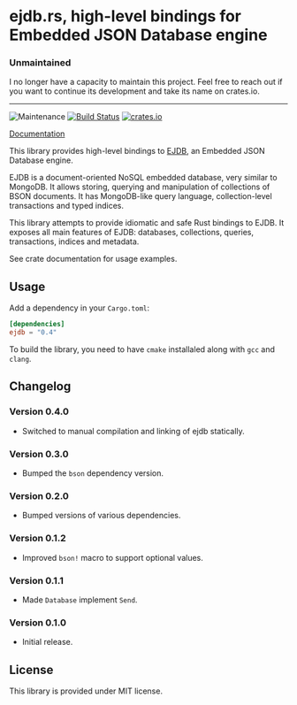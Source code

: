 ejdb.rs, high-level bindings for Embedded JSON Database engine
==============================================================

### Unmaintained

I no longer have a capacity to maintain this project. Feel free to reach out if you want to continue its development and take its name on crates.io.

---

![Maintenance](https://img.shields.io/badge/maintentance-looking--for--maintainers-yellow?style=flat-square) [![Build Status][travis]](https://travis-ci.org/netvl/ejdb.rs) [![crates.io][crates]](https://crates.io/crates/ejdb)

  [travis]: https://img.shields.io/travis/netvl/ejdb.rs.svg?style=flat-square
  [crates]: https://img.shields.io/crates/v/ejdb.svg?style=flat-square

[Documentation](https://netvl.github.io/ejdb.rs/)

This library provides high-level bindings to [EJDB], an Embedded JSON Database engine.

EJDB is a document-oriented NoSQL embedded database, very similar to MongoDB. It allows storing,
querying and manipulation of collections of BSON documents. It has MongoDB-like query language,
collection-level transactions and typed indices.

This library attempts to provide idiomatic and safe Rust bindings to EJDB. It exposes all
main features of EJDB: databases, collections, queries, transactions, indices and metadata.

See crate documentation for usage examples.

  [EJDB]: http://ejdb.org/

## Usage

Add a dependency in your `Cargo.toml`:

```toml
[dependencies]
ejdb = "0.4"
```

To build the library, you need to have `cmake` installaled along with `gcc` and `clang`. 

## Changelog

### Version 0.4.0

* Switched to manual compilation and linking of ejdb statically.

### Version 0.3.0

* Bumped the `bson` dependency version.

### Version 0.2.0

* Bumped versions of various dependencies.

### Version 0.1.2

* Improved `bson!` macro to support optional values.

### Version 0.1.1

* Made `Database` implement `Send`.

### Version 0.1.0

* Initial release.

## License

This library is provided under MIT license.
